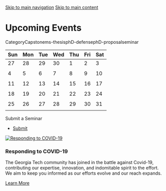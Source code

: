 [Skip to main navigation](https://me.gatech.edu/events/202505?title=&field_event_type_target_id=115#main-navigation) [Skip to main content](https://me.gatech.edu/events/202505?title=&field_event_type_target_id=115#main-content)

# Upcoming Events

CategoryCapstonems-thesisphD-defensephD-proposalseminar

| Sun | Mon | Tue | Wed | Thu | Fri | Sat |
| --- | --- | --- | --- | --- | --- | --- |
| 27 | 28 | 29 | 30 | 1 | 2 | 3 |
|  |  |  |  |  |  |  |
| 4 | 5 | 6 | 7 | 8 | 9 | 10 |
|  |  |  |  |  |  |  |
| 11 | 12 | 13 | 14 | 15 | 16 | 17 |
|  |  |  |  |  |  |  |
| 18 | 19 | 20 | 21 | 22 | 23 | 24 |
|  |  |  |  |  |  |  |
| 25 | 26 | 27 | 28 | 29 | 30 | 31 |
|  |  |  |  |  |  |  |

Submit a Seminar

- [Submit](https://me.gatech.edu/submit-your-seminar)

[![Responding to COVID-19](https://me.gatech.edu/sites/default/files/2021-03/dylan-ferreira-HJmxky8Fvmo-unsplash%402x_1.png)](http://www.google.ca/)

### Responding to COVID-19

The Georgia Tech community has joined in the battle against Covid-19, contributing our expertise, innovation, and indomitable spirit to the effort. We aim to keep you informed as our efforts evolve and our reach expands.

[Learn More](http://www.google.ca/)